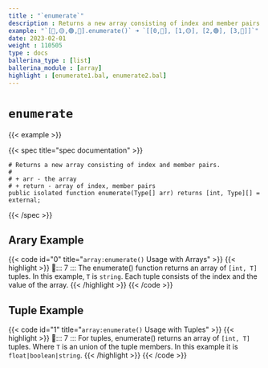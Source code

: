 ```yaml
---
title : "`enumerate`"
description : Returns a new array consisting of index and member pairs.
example: "`[🔵,🟡,🟢,🔴].enumerate()` ➜ `[[0,🔵], [1,🟡], [2,🟢], [3,🔴]]`"
date: 2023-02-01
weight : 110505
type : docs
ballerina_type : [list]
ballerina_module : [array]
highlight : [enumerate1.bal, enumerate2.bal]
---
```


# `enumerate`

{{< example >}}

{{< spec title="spec documentation" >}}

```ballerina
# Returns a new array consisting of index and member pairs.
#
# + arr - the array
# + return - array of index, member pairs
public isolated function enumerate(Type[] arr) returns [int, Type][] = external;
```
{{< /spec >}}

## Arary Example
{{< code id="0" title="`array:enumerate()` Usage with Arrays" >}}
{{< highlight >}}
📌::: 7 ::: The enumerate() function returns an array of `[int, T]` tuples. In this example, `T` is `string`. Each tuple consists of the index and the value of the array.
{{< /highlight >}}
{{< /code >}}


## Tuple Example
{{< code id="1" title="`array:enumerate()` Usage with Tuples" >}}
{{< highlight >}}
📌::: 7 ::: For tuples, enumerate() returns an array of `[int, T]` tuples. Where `T` is an union of the tuple members. In this example it is `float|boolean|string`. 
{{< /highlight >}}
{{< /code >}}


